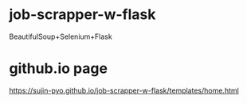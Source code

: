 # job-scrapper-w-flask
BeautifulSoup+Selenium+Flask
# github.io page
https://sujin-pyo.github.io/job-scrapper-w-flask/templates/home.html
